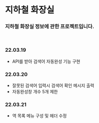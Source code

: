 # 지하철 화장실
### 지하철 화장실 정보에 관한 프로젝트입니다.
<br>

### 22.03.19 
- API를 받아 검색어 자동완성 기능 구현

### 22.03.20
- 잘못된 검색어 입력시 검색어 확인 메시지 출력
- 자동완성창 개수 5개 제한

### 22.03.21
- 역 목록 메뉴 구성 및 헤더 수정